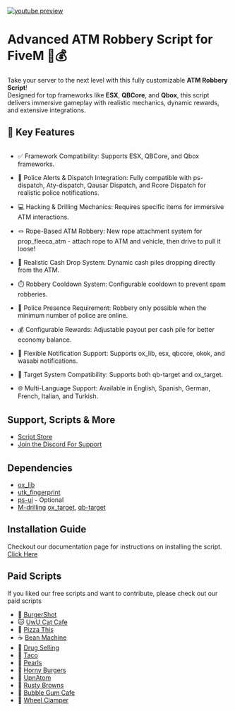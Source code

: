 [![youtube preview](https://i.imgur.com/4cCf0iu.png)](https://youtu.be/nknpd4pe5xo)

# Advanced ATM Robbery Script for FiveM 🚓💰

Take your server to the next level with this fully customizable **ATM Robbery Script**!  
Designed for top frameworks like **ESX**, **QBCore**, and **Qbox**, this script delivers immersive gameplay with realistic mechanics, dynamic rewards, and extensive integrations.


## 🌟 Key Features
######
- ✅ Framework Compatibility: Supports ESX, QBCore, and Qbox frameworks.

- 🚨 Police Alerts & Dispatch Integration: Fully compatible with ps-dispatch, Aty-dispatch, Qausar Dispatch, and Rcore Dispatch for realistic police notifications.

- 💻 Hacking & Drilling Mechanics: Requires specific items for immersive ATM interactions.

- 🪢 Rope-Based ATM Robbery: New rope attachment system for prop_fleeca_atm - attach rope to ATM and vehicle, then drive to pull it loose!

- 💸 Realistic Cash Drop System: Dynamic cash piles dropping directly from the ATM.

- ⏱️ Robbery Cooldown System: Configurable cooldown to prevent spam robberies.

- 👮 Police Presence Requirement: Robbery only possible when the minimum number of police are online.

- 💰 Configurable Rewards: Adjustable payout per cash pile for better economy balance.

- 🔔 Flexible Notification Support: Supports ox_lib, esx, qbcore, okok, and wasabi notifications.

- 🎯 Target System Compatibility: Supports both qb-target and ox_target.

- 🌐 Multi-Language Support: Available in English, Spanish, German, French, Italian, and Turkish.


######
## Support, Scripts & More
- [Script Store](https://pulsescripts.tebex.io/)
- [Join the Discord For Support](https://discord.gg/c6gXmtEf3H)
######

## Dependencies
- [ox_lib](https://github.com/overextended/ox_lib/releases)
- [utk_fingerprint](https://github.com/utkuali/Finger-Print-Hacking-Game)
- [ps-ui](https://github.com/Project-Sloth/ps-ui) - Optional
- [M-drilling](https://github.com/MxttDev/M-drilling)
 [ox_target](https://github.com/overextended/ox_target/releases), [qb-target](https://github.com/qbcore-framework/qb-target)

## Installation Guide
Checkout our documentation page for instructions on installing the script. [Click Here](https://docs.pulsescripts.dev/free-scripts/atm-robbery/installation)

## Paid Scripts
If you liked our free scripts and want to contribute, please check out our paid scripts

* 🍔 [BurgerShot](https://pulsescripts.com/product/burgershot)
* 🐱 [UwU Cat Cafe](https://pulsescripts.com/product/uwucatcafe)
* 🍕 [Pizza This](https://pulsescripts.com/category/2908044)
* ☕ [Bean Machine](https://pulsescripts.com/category/2908044)
* 💊 [Drug Selling](https://pulsescripts.com/product/drugsellingv2)
* 🌮 [Taco](https://pulsescripts.com/category/2908044)
* 🐚 [Pearls](https://pulsescripts.com/category/2908044)
* 🍔 [Horny Burgers](https://pulsescripts.com/category/2908044)
* 🚀 [UpnAtom](https://pulsescripts.com/category/2908044)
* 🍩 [Rusty Browns](https://pulsescripts.com/category/2908044)
* 🍬 [Bubble Gum Cafe](https://pulsescripts.com/category/2908044)
* 🛑 [Wheel Clamper](https://pulsescripts.com/category/2908044)

